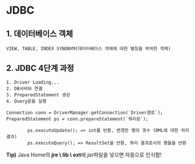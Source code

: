 # JDBC

## 1. 데이터베이스 객체

    VIEW, TABLE, INDEX SYNONYM(데이터베이스 객체에 대한 별칭을 부여한 객체)

## 2. JDBC 4단계 과정

    1. Driver Loading...
    2. DB서버와 연결
    3. PreparedStatement 생성
    4. Query문을 실행

```
Connection conn = DriverManager.getConnection(`Driver경로`);
PreparedStatement ps = conn.prepareStatement(`쿼리문`);

        ps.executeUpdate(); => int를 반환, 변경한 행의 갯수 (DML에 대한 처리결과)
        ps.executeQuery(); => ResultSet을 반환, 쿼리 결과로서의 행들을 반환
```

**Tip)** Java Home의 **jre \ lib \ ext**에 *jar*파일을 넣으면 자동으로 인식함!
